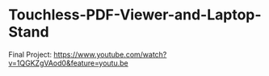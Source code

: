 # Touchless-PDF-Viewer-and-Laptop-Stand

Final Project: https://www.youtube.com/watch?v=1QGKZgVAod0&feature=youtu.be
